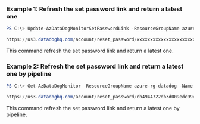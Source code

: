 ### Example 1: Refresh the set password link and return a latest one
```powershell
PS C:\> Update-AzDataDogMonitorSetPasswordLink -ResourceGroupName azure-rg-datadog -Name lucasdatadog

https://us3.datadoghq.com/account/reset_password/xxxxxxxxxxxxxxxxxxxxxxxxxxx
```

This command refresh the set password link and return a latest one.

### Example 2: Refresh the set password link and return a latest one by pipeline
```powershell
PS C:\> Get-AzDataDogMonitor -ResourceGroupName azure-rg-datadog -Name lucasdatadog | Update-AzDataDogMonitorSetPasswordLink

https://us3.datadoghq.com/account/reset_password/cb4944722db3d009edc994dc2eed24c5179d5903
```

This command refresh the set password link and return a latest one by pipeline.

